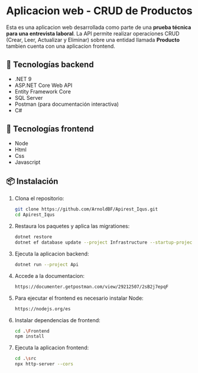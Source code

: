 # Aplicacion web - CRUD de Productos

Esta es una aplicacion web desarrollada como parte de una **prueba técnica para una entrevista laboral**. La API permite realizar operaciones CRUD (Crear, Leer, Actualizar y Eliminar) sobre una entidad llamada 
**Producto** tambien cuenta con una aplicacion frontend.

## 📌 Tecnologías backend

- .NET 9
- ASP.NET Core Web API
- Entity Framework Core
- SQL Server 
- Postman (para documentación interactiva)
- C#
## 📌 Tecnologías frontend
- Node
- Html
- Css
- Javascript
  

## 📦 Instalación

1. Clona el repositorio:
   ```bash
   git clone https://github.com/ArnoldBF/Apirest_Iqus.git
   cd Apirest_Iqus
2. Restaura los paquetes y aplica las migrationes:
   ```bash
   dotnet restore
   dotnet ef database update --project Infrastructure --startup-project Api
3. Ejecuta la aplicacion backend:
   ```bash
   dotnet run --project Api
4. Accede a la documentacion:
   ```bash
   https://documenter.getpostman.com/view/29212507/2sB2j7epqF
5. Para ejecutar el frontend es necesario instalar Node:
   ```bash
   https://nodejs.org/es
6. Instalar dependencias de frontend:
   ```bash
   cd .\Frontend
   npm install
7. Ejecuta la aplicacion frontend:
   ```bash
   cd .\src
   npx http-server --cors
   
